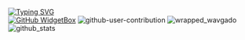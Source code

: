 [![Typing SVG](https://readme-typing-svg.herokuapp.com?lines=HELLO+WORLD)](https://git.io/typing-svg)	
[![GitHub WidgetBox](https://github-widgetbox.vercel.app/api/profile?username=wavgado&data=followers,repositories,stars,commits)](https://github.com/Jurredr/github-widgetbox)
![github-user-contribution](https://user-images.githubusercontent.com/81840499/169650800-bdf27914-832f-4cf6-a092-d1f60cbae71b.svg)
![wrapped_wavgado](https://user-images.githubusercontent.com/81840499/169651036-045a6201-8064-44b9-b92e-f50f9df3616f.png)
![github_stats](https://raw.githubusercontent.com/wavgado/github-stats-terminal-style/master/github_stats.svg)


